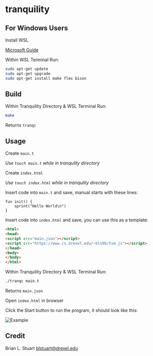 # tranquility

## For Windows Users

Install WSL

[Microsoft Guide](https://learn.microsoft.com/en-us/windows/wsl/install)

Within WSL Terminal Run:

```bash
sudo apt-get update 
sudo apt-get upgrade 
sudo apt-get install make flex bison
```

## Build

Within Tranquility Directory & WSL Terminal Run:

```bash
make
```

Returns `tranqc`

## Usage

Create `main.t`

*Use `touch main.t` while in tranqulity directory*

Create `index.html`

*Use `touch index.html` while in tranqulity directory*

Insert code into `main.t` and save, manual starts with these lines:
```
fun init() {
    sprint("Hello World\n")
}
```

Insert code into `index.html` and save, you can use this as a template:
```html
<html>
<head>
<script src="main.json"></script>
<script src="https://www.cs.drexel.edu/~bls96/tvm.js"></script>
</head>
<body>
</body>
</html>

```

Within Tranquility Directory & WSL Terminal Run:
```bash
./tranqc main.t
```

Returns `main.json`

Open `index.html` in browser

Click the Start button to run the program, it should look like this:

![Example](https://i.imgur.com/fNUzgjL.png)

## Credit

Brian L. Stuart <blstuart@drexel.edu>
